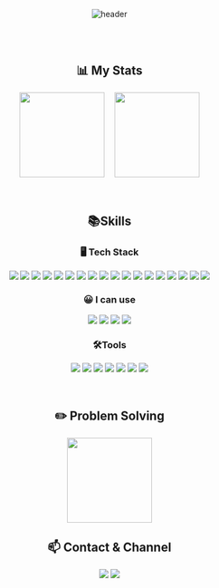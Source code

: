 <div align="center"> 

![header](https://capsule-render.vercel.app/api?type=waving&color=auto&height=300&section=header&text=mxnzx's%20Github&fontSize=90&animation=fadeIn&fontAlignY=38&desc=Welcome%20to%20my%20github%20repository!&descAlignY=51&descAlign=69)

 <br/>
 <br/>


 ## 📊 My Stats
<img style="height:150px;" src="https://github-readme-stats.vercel.app/api?username=mxnzx&show_icons=true&theme=github_dark_dimmed&hide=stars"/>&emsp;
<img style="height:150px;" src="https://camo.githubusercontent.com/52e735b5e16450c9d2e0c9c728339d328f048729a91a755a7b8c90cf3d0cb231/68747470733a2f2f6769746875622d726561646d652d73746174732e76657263656c2e6170702f6170692f746f702d6c616e67732f3f757365726e616d653d73756e6a696e62266c61796f75743d636f6d70616374267468656d653d6d65726b6f"/>





<br/>

## 📚Skills

### 🖥 Tech Stack

<p>
  <img src="https://img.shields.io/badge/Java-4479A1.svg?&style=for-the-badge&logo=Java&logoColor=white"/>
  <img src="https://img.shields.io/badge/Spring-6DB33F.svg?&style=for-the-badge&logo=Spring&logoColor=white"/>
  <img src="https://img.shields.io/badge/SpringBoot-6DB33F.svg?&style=for-the-badge&logo=SpringBoot&logoColor=white"/>
  <img src="https://img.shields.io/badge/MySQL-007396.svg?&style=for-the-badge&logo=MySQL&logoColor=white"/>
  <img src="https://img.shields.io/badge/Redis-DC382D.svg?&style=for-the-badge&logo=Redis&logoColor=white"/>
  <img src="https://img.shields.io/badge/Spring Security-6DB33F.svg?&style=for-the-badge&logo=Spring Security&logoColor=white"/>
  <img src="https://img.shields.io/badge/Spring Data JPA-6DB33F.svg?&style=for-the-badge&logo=Spring Data JPA&logoColor=white"/>
  <img src="https://img.shields.io/badge/JWT-4479A1.svg?&style=for-the-badge&logo=JWT&logoColor=white"/>
  <img src="https://img.shields.io/badge/Python-3776AB?style=for-the-badge&logo=Python&logoColor=white"/>
  <img src="https://img.shields.io/badge/Flask-000000?style=for-the-badge&logo=flask&logoColor=white"/>

  <img src="https://img.shields.io/badge/AWS EC2-232F3E.svg?&style=for-the-badge&logo=AmazonAWS&logoColor=white"/>
  <img src="https://img.shields.io/badge/Docker-2496ED.svg?&style=for-the-badge&logo=Docker&logoColor=white"/>
  <img src="https://img.shields.io/badge/Jenkins-D24939.svg?&style=for-the-badge&logo=Jenkins&logoColor=white"/>
  <img src="https://img.shields.io/badge/NGINX-009639.svg?&style=for-the-badge&logo=nginx&logoColor=white"/>
  <img src="https://img.shields.io/badge/Linux-FCC624?style=for-the-badge&logo=linux&logoColor=black"/>

  <img src="https://img.shields.io/badge/HTML5-E34F26.svg?&style=for-the-badge&logo=HTML5&logoColor=white"/>
  <img src="https://img.shields.io/badge/CSS-1572B6.svg?&style=for-the-badge&logo=CSS3&logoColor=white"/>
  <img src="https://img.shields.io/badge/Java Script-F7DF1E.svg?&style=for-the-badge&logo=JavaScript&logoColor=black"/>


### 😀 I can use
  <img src="https://img.shields.io/badge/React-61DAFB?style=for-the-badge&logo=React&logoColor=black"/>
  <img src="https://img.shields.io/badge/Vue.js-4FC08D.svg?&style=for-the-badge&logo=Vue.js&logoColor=white"/>
  <img src="https://img.shields.io/badge/Typescript-3178C6?style=for-the-badge&logo=Typescript&logoColor=white"/>
  <img src="https://img.shields.io/badge/Amazon%20S3-569A31?style=for-the-badge&logo=amazon%20s3&logoColor=white"/>


</p>
  
### 🛠Tools
<p>
  <img src="https://img.shields.io/badge/IntelliJ-000000?&style=for-the-badge&logo=IntelliJ%20IDEA&logoColor=white"/>
  <img src="https://img.shields.io/badge/PyCharm-000000?style=for-the-badge&logo=PyCharm&logoColor=white"/>
  <img src="https://img.shields.io/badge/Eclipse-2C2255.svg?&style=for-the-badge&logo=Eclipse%20IDE&logoColor=white"/>
  <img src="https://img.shields.io/badge/VSCode-007ACC.svg?&style=for-the-badge&logo=Visual%20Studio%20Code&logoColor=white"/>
  <img src="https://img.shields.io/badge/GitLab-F05032.svg?&style=for-the-badge&logo=Git&logoColor=white"/>
  <img src="https://img.shields.io/badge/Notion-000000.svg?&style=for-the-badge&logo=Notion&logoColor=white"/>
  <img src="https://img.shields.io/badge/Jira-0052CC.svg?&style=for-the-badge&logo=jirasoftware&logoColor=white"/>
  
</p>

<br/>

## ✏️ Problem Solving
<img style="height:150px;" src="https://mazassumnida.wtf/api/v2/generate_badge?boj=i0692631"/>
<!-- <img style="height:150px;" src="https://mazandi.herokuapp.com/api?handle=i0692631&theme=warm"/> -->

<br/>

## 📫 Contact & Channel
<a href="https://velog.io/@mxnzx"><img src="https://img.shields.io/badge/velog-6DB33F?style=flat-square&logo=velog&logoColor=white&link=https://velog.io/@mxnzx"/></a> 
<img src="https://img.shields.io/badge/Gmail-d14836?style=flat-square&logo=gmail&logoColor=white&link=mailto:i0692631@gmail.com"/>

